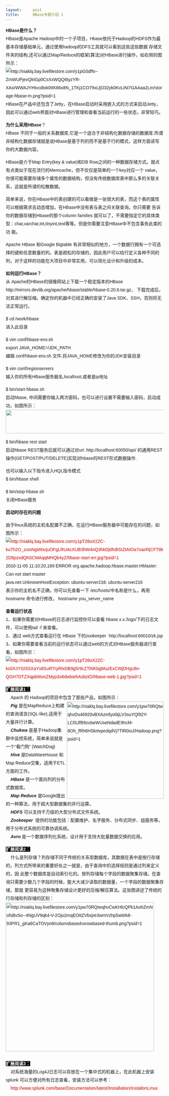 ```yaml
---
layout:     post
title:      HBase专题介绍 1
---
```

<div id="article_content" class="article_content clearfix csdn-tracking-statistics" data-pid="blog" data-mod="popu_307" data-dsm="post">
								            <link rel="stylesheet" href="https://csdnimg.cn/release/phoenix/template/css/ck_htmledit_views-f76675cdea.css">
						<div class="htmledit_views" id="content_views">
                
<a href="http://blog.csdn.net/liuxiaochen123/article/details/7695667" rel="nofollow" style="color:rgb(102,102,102);text-decoration:none;font-family:'Microsoft YaHei';font-size:20px;line-height:30px;"></a>
<div class="article_title" style="font-size:20px;line-height:30px;font-family:'Microsoft YaHei';">
<p style="font-family:Arial;font-size:14px;line-height:26px;">
<strong>HBase是什么？ </strong><br>
HBase是Apache Hadoop中的一个子项目，Hbase依托于Hadoop的HDFS作为最基本存储基础单元，通过使用hadoop的DFS工具就可以看到这些这些数据 存储文件夹的结构,还可以通过Map/Reduce的框架(算法)对HBase进行操作，如右侧的图所示：<br><img alt="http://niaklq.bay.livefilestore.com/y1pG0dfN--ZmWUPjevQkIGp0CsXxWQQ6tyzYR-XAsrWWAJYHtvcdtxk0tIK66x8N_1TKj1CO79xLljO32yk0KvLiNi7GAAaa2Lm/storage-hbase-m.png?psid=1" align="right" src="http://niaklq.bay.livefilestore.com/y1pG0dfN--ZmWUPjevQkIGp0CsXxWQQ6tyzYR-XAsrWWAJYHtvcdtxk0tIK66x8N_1TKj1CO79xLljO32yk0KvLiNi7GAAaa2Lm/storage-hbase-m.png?psid=1" style="border:none;"><br>
HBase在产品中还包含了Jetty，在HBase启动时采用嵌入式的方式来启动Jetty，因此可以通过web界面对HBase进行管理和查看当前运行的一些状态，非常轻巧。</p>
<p style="font-family:Arial;font-size:14px;line-height:26px;">
<strong>为什么采用<strong>HBase</strong></strong>？<br>
HBase 不同于一般的关系数据库,它是一个适合于非结构化数据存储的数据库.所谓非结构化数据存储就是说HBase是基于列的而不是基于行的模式，这样方面读写你的大数据内容。</p>
<p style="font-family:Arial;font-size:14px;line-height:26px;">
HBase是介于Map Entry(key &amp; value)和DB Row之间的一种数据存储方式。就点有点类似于现在流行的Memcache，但不仅仅是简单的一个key对应一个 value，你很可能需要存储多个属性的数据结构，但没有传统数据库表中那么多的关联关系，这就是所谓的松散数据。</p>
<p style="font-family:Arial;font-size:14px;line-height:26px;">
简单来说，你在HBase中的表创建的可以看做是一张很大的表，而这个表的属性可以根据需求去动态增加，在HBase中没有表与表之间关联查询。你只需要 告诉你的数据存储到Hbase的那个column families 就可以了，不需要指定它的具体类型：char,varchar,int,tinyint,text等等。但是你需要注意HBase中不包含事务此类的功 能。</p>
<p style="font-family:Arial;font-size:14px;line-height:26px;">
Apache HBase 和Google Bigtable 有非常相似的地方，一个数据行拥有一个可选择的键和任意数量的列。表是疏松的存储的，因此用户可以给行定义各种不同的列，对于这样的功能在大项目中非常实用，可以简化设计和升级的成本。</p>
<p style="font-family:Arial;font-size:14px;line-height:26px;">
<strong>如何运行<strong>HBase？</strong></strong><br>
从 Apache的HBase的镜像网站上下载一个稳定版本的HBase http://mirrors.devlib.org/apache/hbase/stable/hbase-0.20.6.tar.gz， 下载完成后，对其进行解压缩。确定你的机器中已经正确的安装了Java SDK、SSH，否则将无法正常运行。</p>
<p style="font-family:Arial;font-size:14px;line-height:26px;">
$ cd /work/hbase<br>
进入此目录</p>
<p style="font-family:Arial;font-size:14px;line-height:26px;">
$ vim conf/hbase-env.sh<br>
export JAVA_HOME=/JDK_PATH<br>
编辑 conf/hbase-env.sh 文件,将JAVA_HOME修改为你的JDK安装目录</p>
<p style="font-family:Arial;font-size:14px;line-height:26px;">
$ vim conf/regionservers<br>
输入你的所有HBase服务器名,localhost,或者是ip地址</p>
<p style="font-family:Arial;font-size:14px;line-height:26px;">
$ bin/start-hbase.sh<br>
启动hbase, 中间需要你输入两次密码，也可以进行设置不需要输入密码，启动成功，如图所示：<br><a href="http://niaklq.bay.livefilestore.com/y1pWFYhWvI5ERgwMG4bePdDz83rR26EjUEZLSutErAYIwSHutiy3ACDtKYv7rpCFRCojMOhjtnDK2fvJAT9ItlT3lAECIADFbL4/hbase-start.jpg?psid=1" rel="nofollow" style="color:rgb(202,0,0);text-decoration:none;"><img alt="" src="http://niaklq.bay.livefilestore.com/y1pWFYhWvI5ERgwMG4bePdDz83rR26EjUEZ9Gsh4HolDsWdf6fWSUI1-a8vNa8eg7J70o_4Bwk6B6Dv45QmEP_8Z0wKmYe9lpI7/hbase-start.jpg?psid=1" width="600" height="75" style="border:none;"></a></p>
<p style="font-family:Arial;font-size:14px;line-height:26px;">
$ bin/hbase rest start<br>
启动hbase REST服务后就可以通过对uri: http://localhost:60050/api/ 的通用REST操作(GET/POST/PUT/DELETE)实现对hbase的REST形式数据操作.</p>
<p style="font-family:Arial;font-size:14px;line-height:26px;">
也可以输入以下指令进入HQL指令模式<br>
$ bin/hbase shell</p>
<p style="font-family:Arial;font-size:14px;line-height:26px;">
$ bin/stop-hbase.sh<br>
关闭HBase服务</p>
<p style="font-family:Arial;font-size:14px;line-height:26px;">
<strong>启动时存在的问题</strong></p>
<p style="font-family:Arial;font-size:14px;line-height:26px;">
由于linux系统的主机名配置不正确，在运行HBase服务器中可能存在的问题，如图所示：<br><a href="http://niaklq.bay.livefilestore.com/y1pT26oX2ZC-ku7h2O_zxioNgWtxrjuOFgLTpmEkEfwIn6UIeI49S6z3YjAgmj9Z8Sk0jOH9BS4nMXJ44G3z2qlfSVRU4Hlvjov/hbase-start-err.jpg?psid=1" rel="nofollow" style="color:rgb(202,0,0);text-decoration:none;"><img alt="http://niaklq.bay.livefilestore.com/y1pT26oX2ZC-ku7h2O_zxioNgWtxrjuOFgLRUAcXUB3hW4nQ3hkDj0fvBSIZtAIOa7oairRjCFT8k2D8pzxdQhSCMAqqMHQb4yZ/hbase-start-err.jpg?psid=1" src="http://niaklq.bay.livefilestore.com/y1pT26oX2ZC-ku7h2O_zxioNgWtxrjuOFgLRUAcXUB3hW4nQ3hkDj0fvBSIZtAIOa7oairRjCFT8k2D8pzxdQhSCMAqqMHQb4yZ/hbase-start-err.jpg?psid=1" style="border:none;"></a><br>
2010-11-05 11:10:20,189 ERROR org.apache.hadoop.hbase.master.HMaster: Can not start master<br>
java.net.UnknownHostException: ubuntu-server216: ubuntu-server216<br>
表示你的主机名不正确，你可以先查看一下 /etc/hosts/中名称是什么，再用 hostname 命令进行修改， hostname you_server_name</p>
<p style="font-family:Arial;font-size:14px;line-height:26px;">
<strong>查看运行状态</strong><br>
1、如果你需要对HBase的日志进行监控你可以查看 hbase.x.x./logs/下的日志文件，可以使用tail -f 来查看。<br>
2、通过 web方式查看运行在 HBase 下的zookeeper  http://localhost:60010/zk.jsp<br>
3、如果你需要查看当前的运行状态可以通过web的方式对HBase服务器进行查看，如图所示：<br><a href="http://niaklq.bay.livefilestore.com/y1pT26oX2ZC-ks0XJYGI5SXaYs8SuRTryRl4ikLj1cKpMmEQy4unmQkEIO-mA9k3T-bQkN45OTDCr3B9rk0HWzOW4K5fGdhPvry/hbase-web-1.jpg?psid=1" rel="nofollow" style="color:rgb(202,0,0);text-decoration:none;"><img alt="http://niaklq.bay.livefilestore.com/y1pT26oX2ZC-ks0XJYGI5SXaYs8SuRTryRlxDB9g5r9cZTiNKbgMuzExCWjDHgc8n-QGH7DTZXqpbWunZMyp3o6dwbiehAsbztO/hbase-web-1.jpg?psid=1" src="http://niaklq.bay.livefilestore.com/y1pT26oX2ZC-ks0XJYGI5SXaYs8SuRTryRlxDB9g5r9cZTiNKbgMuzExCWjDHgc8n-QGH7DTZXqpbWunZMyp3o6dwbiehAsbztO/hbase-web-1.jpg?psid=1" style="border:none;"></a></p>
<p style="font-family:Arial;font-size:14px;line-height:26px;">
<span style="color:rgb(255,255,255);"><span style="background-color:rgb(0,0,0);"><strong>扩展阅读1：</strong></span></span><br>
    Apach 的 Hadoop的项目中包含了那些产品，如图所示：<img alt="http://niaklq.bay.livefilestore.com/y1pw70RQtwqhvDs46920vBXAzmfyo0ijLV3suYQl92Y-LClSJfB9zobeWUseNdadE9hcM-8Oh_fRh6HSkrtvpedqdVj7TlR0ioJ/Hadoop.png?psid=1" align="right" src="http://niaklq.bay.livefilestore.com/y1pw70RQtwqhvDs46920vBXAzmfyo0ijLV3suYQl92Y-LClSJfB9zobeWUseNdadE9hcM-8Oh_fRh6HSkrtvpedqdVj7TlR0ioJ/Hadoop.png?psid=1" style="border:none;width:309px;"><br>
    <em><strong>Pig </strong></em>是在MapReduce上构建的查询语言(SQL-like),适用于大量并行计算。<br>
    <em><strong>Chukwa </strong></em>是基于Hadoop集群中监控系统，简单来说就是一个“看门狗” (WatchDog)<br>
    <strong><em>Hive </em></strong>是DataWareHouse 和 Map Reduce交集，适用于ETL方面的工作。<br>
    <em><strong>HBase</strong></em> 是一个面向列的分布式数据库。<br>
    <strong><em>Map Reduce</em></strong> 是Google提出的一种算法，用于超大型数据集的并行运算。<br>
    <em><strong>HDFS </strong></em>可以支持千万级的大型分布式文件系统。<br>
    <em><strong>Zookeeper  </strong></em>提供的功能包括：配置维护、名字服务、分布式同步、组服务等，用于分布式系统的可靠协调系统。<br>
    <strong><em>Avro </em></strong>是一个数据序列化系统，设计用于支持大批量数据交换的应用。</p>
<p style="font-family:Arial;font-size:14px;line-height:26px;">
<span style="color:rgb(255,255,255);"><span style="background-color:rgb(0,0,0);"><strong>扩展阅读2：</strong></span></span><br>
    什么是列存储？列存储不同于传统的关系型数据库，其数据在表中是按行存储的，列方式所带来的重要好处之一就是，由于查询中的选择规则是通过列来定义的，因 此整个数据库是自动索引化的。按列存储每个字段的数据聚集存储，在查询只需要少数几个字段的时候，能大大减少读取的数据量，一个字段的数据聚集存储，那就 更容易为这种聚集存储设计更好的压缩/解压算法。这张图讲述了传统的行存储和列存储的区别：<br><img alt="http://niaklq.bay.livefilestore.com/y1pw70RQtwqhvCwKHlcQPk1AohZmNofsBvSo--4NgUV9qk4-V-2Oju2mqEOttZVbxjre3wmVzhp5aWA8-93PR1_gKa6CaTOVyn8/columsbasedvsrowbased-thumb.png?psid=1" src="http://niaklq.bay.livefilestore.com/y1pw70RQtwqhvCwKHlcQPk1AohZmNofsBvSo--4NgUV9qk4-V-2Oju2mqEOttZVbxjre3wmVzhp5aWA8-93PR1_gKa6CaTOVyn8/columsbasedvsrowbased-thumb.png?psid=1" style="border:none;width:473px;"><br>
 <br><span style="color:rgb(255,255,255);"><span style="background-color:rgb(0,0,0);"><strong>扩展阅读3：</strong></span></span><br>
    对系统海量的Log4J日志可以存放在一个集中式的机器上，在此机器上安装 splunk 可以方便对所有日志查看，安装方法可以参考：<br>
    <a href="http://www.splunk.com/base/Documentation/latest/Installation/InstallonLinux" rel="nofollow" style="color:rgb(202,0,0);text-decoration:none;">http://www.splunk.com/base/Documentation/latest/Installation/InstallonLinux</a></p>
<br></div>
<div id="article_content" class="article_content" style="font-size:14px;line-height:26px;font-family:Arial;">
</div>
            </div>
                </div>